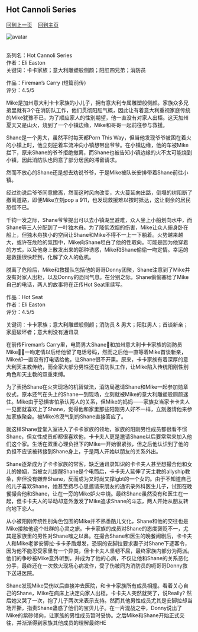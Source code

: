 ## Hot Cannoli Series
[回到上一页](https://boheme130.github.io/Reviews/)  &nbsp;&nbsp;  [回到主页](https://boheme130.github.io/Fiction.git.io/)

![avatar](https://images-na.ssl-images-amazon.com/images/S/compressed.photo.goodreads.com/books/1675279324i/95503979.jpg)
<br>
<br>

系列名：Hot Cannoli Series<br>
作者：Eli Easton<br>
关键词：卡卡家族；意大利雕塑般侧颜；阳肛四兄弟；消防员<br>

作品：Fireman’s Carry (短篇前传)<br>
评分：4.5/5<br>

Mike是加州意大利卡卡家族的小儿子，拥有意大利专属雕塑般侧颜。家族众多兄弟里就有3个在消防队工作，他们贯彻阳肛气概，因此让有着意大利重视家庭传统的Mike犹豫不已，为了顺应家人的性别期望，他一直没有对家人出柜。这天加州夏天又是山火，烧到了一个小镇边缘，Mike和哥哥一起前往参与救援。

Shane是一个男大，虽然平时每天都Porn This Way，但当他发现爷爷被困在着火的小镇上时，他立刻逆着车流冲向小镇想带出爷爷。在小镇边缘，他的车被Mike拦下，原来Shane的爷爷拒绝撤离，而Shane也被告知小镇边缘的火不太可能烧到小镇，因此消防队也同意了部分居民的滞留请求。

然而不放心的Shane还是想去劝说爷爷，于是Mike被队长安排带着Shane前往小镇。

经过劝说后爷爷同意撤离，然而这时风向改变，大火蔓延向出路，倒塌的树阻断了撤离道路，即便Mike立刻pop a 911，也发现救援难以按时抵达，这让剩余的居民恐慌不已。

千钧一发之际，Shane爷爷提出可以去小镇湖里避难，众人坐上小船划向水中，而Shane等三人分配到了一叶独木舟。为了降低浓烟的伤害，Mike让众人俯身卧在船上，但独木舟狭小的空间让Shane和Mike不得不一上一下躺着。火势越来越大，或许在危险的氛围中，Mike向Shane坦白了他的性取向。可能是因为他穿着的方式，以及他身上散发出来的那种诱惑，Mike和Shane偷偷一吻定情。幸运的是救援很快赶到，化解了众人的危机。

脱离了危险后，Mike和救援队包括他的哥哥Donny团聚，Shane注意到了Mike并没有对家人出柜，以及Donny的恐同气息。在分别之际，Shane偷偷塞给了Mike自己的电话，两人的故事将在正传Hot Seat里续写。


作品：Hot Seat<br>
作者：Eli Easton<br>
评分：4.5/5<br>

关键词：卡卡家族；意大利雕塑般侧颜；消防员 & 男大；阳肛男人；首谈新亲；家庭破坏者；意大利没有通讯录

在前传Fireman’s Carry里，电筒男大Shane💅和加州意大利卡卡家族的消防员Mike🧑‍🚒一吻定情以后给他留了电话号码，然而之后他一直等着Mike首谈新亲，Mike却一直没有打电话给他，让Shane很不开熏。原来，卡卡家族有着深厚的意大利天主教传统，而全家大部分男性还在消防队工作，让Mike陷入传统阳刚性别角色和天主教的双重束缚。

为了表扬Shane在火灾现场的机智做法，消防局邀请Shane和Mike一起参加勋章仪式，原本还气在头上的Shane一到现场，立刻就被Mike的意大利雕塑般厕颜迷住。Mike由于恐惧害怕承认两人的关系，但Mike的妈妈——家族女当家卡卡夫人一见面就喜欢上了Shane，觉得他和家里那些阳刚男人好不一样，立刻邀请他来参加家族聚会。被Mike冷漠气到的Shane直接答应了。

就这样Shane登堂入室进入了卡卡家族的领地，家族的阳刚男性成员都很看不惯Shane，但女性成员却都很喜欢他，卡卡夫人更是邀请Shane以后要常常来加入他们这个家。生活在双重心理负担下的Mike一开始很紧张，但之后他认识到了他的负担不应该被转接到Shane身上，于是两人开始以朋友的关系外出。

Shane逐渐成为了卡卡家族的常客，缺乏通讯录知识的卡卡夫人甚至想撮合他和女儿的婚姻，当被女儿提醒Shane是个电筒后，卡卡夫人延伸了天主教的allyship教条，非但没有嫌弃Shane，反而成为又时尚又撑igbt的一个女的。由于不知道自己的儿子喜欢Shane，她甚至费尽心思邀请来朋友的通讯录外科医生儿子，试图在晚餐撮合他和Shane，让在一旁的Mike妒火中烧。最终Shane虽然没有和医生在一起，但卡卡夫人的举动却意外激发了Mike追求Shane的斗志，两人开始从朋友转向地下恋人。

从小被阳刚传统性别角色包围的Mike并不熟悉酷儿文化，Shane和他的交往也是Mike接触他这个社群的心灵之旅。卡卡家族的成员对Shane的态度褒贬不一，尤其是家族里的男性对Shane嗤之以鼻。在撮合Shane和医生的晚餐闹剧后，卡卡夫人和Mike老爹安脚拉·卡卡矛盾爆发，恐铜的安脚拉要求妻子对Shane下逐客令，因为他不能忍受家里有一个异类，但卡卡夫人坚韧不屈，最终家族内部分为两派。他们的争吵被Mike意外听到，并成为了他的心病，不仅让他和Shane的关系恶化分手，最终还在一次救火现场心病发作，受了伤被同为消防员的呃哥哥Donny救下送进医院。

Shane发现Mike受伤以后直接冲去医院，和卡卡家族所有成员相撞。看着关心自己的Shane，Mike在病床上决定向家人出柜。卡卡夫人突然就哭了，说Really? 然后她又哭了一次，抱了儿子两次来表示支持。然而其他男性成员尤其是安脚拉却当场开撕，指责Shane蛊惑了他们的宝贝儿子。在一片混战之中，Donny说出了Mike的紫砂倾向，让家族的男性成员暂时妥协。之后Mike和Shane开始正式交往，并渐渐得到家族其他成员的理解最终HE